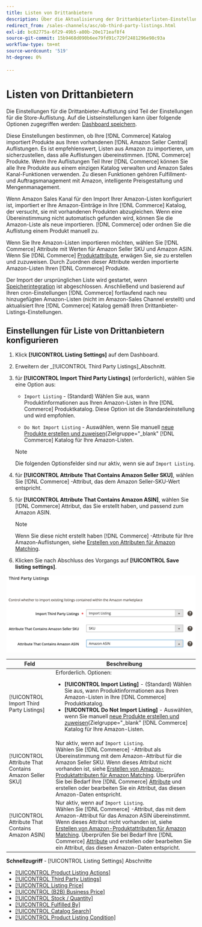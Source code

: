 ```yaml
---
title: Listen von Drittanbietern
description: Über die Aktualisierung der Drittanbieterlisten-Einstellungen bestimmen Sie, ob Ihr Commerce-Katalog Produkte aus Ihren bestehenden Amazon Seller Central-Listen importiert.
redirect_from: /sales-channels/asc/ob-third-party-listings.html
exl-id: bc82775a-6f29-49b5-a80b-20e171eaf8f4
source-git-commit: 15b9468d090b6ee79fd91c729f2481296e98c93a
workflow-type: tm+mt
source-wordcount: '519'
ht-degree: 0%

---
```


# Listen von Drittanbietern

Die Einstellungen für die Drittanbieter-Auflistung sind Teil der Einstellungen für die Store-Auflistung. Auf die Listseinstellungen kann über folgende Optionen zugegriffen werden: [Dashboard speichern](./amazon-store-dashboard.md).

Diese Einstellungen bestimmen, ob Ihre [!DNL Commerce] Katalog importiert Produkte aus Ihren vorhandenen [!DNL Amazon Seller Central] Auflistungen. Es ist empfehlenswert, Listen aus Amazon zu importieren, um sicherzustellen, dass alle Auflistungen übereinstimmen. [!DNL Commerce] Produkte. Wenn Ihre Auflistungen Teil Ihrer [!DNL Commerce] können Sie alle Ihre Produkte aus einem einzigen Katalog verwalten und Amazon Sales Kanal-Funktionen verwenden. Zu diesen Funktionen gehören Fulfillment- und Auftragsmanagement mit Amazon, intelligente Preisgestaltung und Mengenmanagement.

Wenn Amazon Sales Kanal für den Import Ihrer Amazon-Listen konfiguriert ist, importiert er Ihre Amazon-Einträge in Ihre [!DNL Commerce] Katalog, der versucht, sie mit vorhandenen Produkten abzugleichen. Wenn eine Übereinstimmung nicht automatisch gefunden wird, können Sie die Amazon-Liste als neue importieren. [!DNL Commerce] oder ordnen Sie die Auflistung einem Produkt manuell zu.

Wenn Sie Ihre Amazon-Listen importieren möchten, wählen Sie [!DNL Commerce] Attribute mit Werten für Amazon Seller SKU und Amazon ASIN. Wenn Sie [!DNL Commerce] [Produktattribute](./ob-creating-magento-attributes.md), erwägen Sie, sie zu erstellen und zuzuweisen. Durch Zuordnen dieser Attribute werden importierte Amazon-Listen Ihren [!DNL Commerce] Produkte.

Der Import der ursprünglichen Liste wird gestartet, wenn [Speicherintegration](./store-integration.md) ist abgeschlossen. Anschließend und basierend auf Ihren cron-Einstellungen [!DNL Commerce] fortlaufend nach neu hinzugefügten Amazon-Listen (nicht im Amazon-Sales Channel erstellt) und aktualisiert Ihre [!DNL Commerce] Katalog gemäß Ihren Drittanbieter-Listings-Einstellungen.

## Einstellungen für Liste von Drittanbietern konfigurieren

1. Klick **[!UICONTROL Listing Settings]** auf dem Dashboard.

1. Erweitern der _[!UICONTROL Third Party Listings]_Abschnitt.

1. für **[!UICONTROL Import Third Party Listings]** (erforderlich), wählen Sie eine Option aus:

   - `Import Listing` - (Standard) Wählen Sie aus, wann Produktinformationen aus Ihren Amazon-Listen in Ihre [!DNL Commerce] Produktkatalog. Diese Option ist die Standardeinstellung und wird empfohlen.

   - `Do Not Import Listing` - Auswählen, wenn Sie manuell [neue Produkte erstellen und zuweisen](https://docs.magento.com/user-guide/catalog/products.html){Zielgruppe=&quot;_blank&quot; [!DNL Commerce] Katalog für Ihre Amazon-Listen.
   >[!NOTE]
   >Die folgenden Optionsfelder sind nur aktiv, wenn sie auf `Import Listing`.

1. für **[!UICONTROL Attribute That Contains Amazon Seller SKU]**, wählen Sie [!DNL Commerce] -Attribut, das dem Amazon Seller-SKU-Wert entspricht.

1. für **[!UICONTROL Attribute That Contains Amazon ASIN]**, wählen Sie [!DNL Commerce] Attribut, das Sie erstellt haben, und passend zum Amazon ASIN.

   >[!NOTE]
   >Wenn Sie diese nicht erstellt haben [!DNL Commerce] -Attribute für Ihre Amazon-Auflistungen, siehe [Erstellen von Attributen für Amazon Matching](./ob-creating-magento-attributes.md).

1. Klicken Sie nach Abschluss des Vorgangs auf **[!UICONTROL Save listing settings]**.

![Listen von Drittanbietern](assets/amazon-third-party-listings.png)

| Feld | Beschreibung |
|---|---|
| [!UICONTROL Import Third Party Listings] | Erforderlich. Optionen:<ul><li>**[!UICONTROL Import Listing]** - (Standard) Wählen Sie aus, wann Produktinformationen aus Ihren Amazon-Listen in Ihre [!DNL Commerce] Produktkatalog. </li><li>**[!UICONTROL Do Not Import Listing]** - Auswählen, wenn Sie manuell [neue Produkte erstellen und zuweisen](https://docs.magento.com/user-guide/catalog/products.html){Zielgruppe=&quot;_blank&quot; [!DNL Commerce] Katalog für Ihre Amazon-Listen.</li></ul> |
| [!UICONTROL Attribute That Contains Amazon Seller SKU] | Nur aktiv, wenn auf `Import Listing`.<br>Wählen Sie [!DNL Commerce] -Attribut als Übereinstimmung mit dem Amazon-Attribut für die Amazon Seller SKU. Wenn dieses Attribut nicht vorhanden ist, siehe [Erstellen von Amazon-Produktattributen für Amazon Matching](./ob-creating-magento-attributes.md). Überprüfen Sie bei Bedarf Ihre [!DNL Commerce] [Attribute](./managing-attributes.md) und erstellen oder bearbeiten Sie ein Attribut, das diesen Amazon-Daten entspricht. |
| [!UICONTROL Attribute That Contains Amazon ASIN] | Nur aktiv, wenn auf `Import Listing`.<br>Wählen Sie [!DNL Commerce] -Attribut, das mit dem Amazon-Attribut für das Amazon ASIN übereinstimmt. Wenn dieses Attribut nicht vorhanden ist, siehe [Erstellen von Amazon-Produktattributen für Amazon Matching](./ob-creating-magento-attributes.md). Überprüfen Sie bei Bedarf Ihre [!DNL Commerce] [Attribute](./managing-attributes.md) und erstellen oder bearbeiten Sie ein Attribut, das diesen Amazon-Daten entspricht. |

**Schnellzugriff** - [!UICONTROL Listing Settings] Abschnitte

- [[!UICONTROL Product Listing Actions]](./product-listing-actions.md)
- [[!UICONTROL Third Party Listings]](./third-party-listing-settings.md)
- [[!UICONTROL Listing Price]](./listing-price.md)
- [[!UICONTROL (B2B) Business Price]](./business-pricing.md)
- [[!UICONTROL Stock / Quantity]](./stock-quantity.md)
- [[!UICONTROL Fulfilled By]](./fulfilled-by.md)
- [[!UICONTROL Catalog Search]](./catalog-search.md)
- [[!UICONTROL Product Listing Condition]](./product-listing-condition.md)
